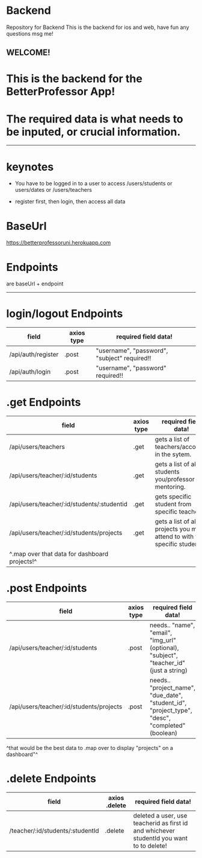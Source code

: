 # Backend

Repository for Backend
This is the backend for ios and web, have fun any questions msg me!

## WELCOME!

# This is the backend for the BetterProfessor App!

# The required data is what needs to be inputed, or crucial information.

---

# keynotes

- You have to be logged in to a user to access /users/students
  or users/dates or /users/teachers

- register first, then login, then access all data

# BaseUrl

https://betterprofessoruni.herokuapp.com

# Endpoints

are baseUrl + endpoint

---

# login/logout Endpoints

| field              | axios type | required field data!                            |
| ------------------ | ---------- | ----------------------------------------- |
| /api/auth/register | .post      | "username", "password", "subject" required!! |
| /api/auth/login    | .post      | "username", "password" required!!             |

# .get Endpoints

| field               | axios type | required field data!                                 |
| ------------------- | ---------- | ---------------------------------------------- |
| /api/users/teachers | .get       | gets a list of teachers/accounts in the sytem. |
| /api/users/teacher/:id/students| .get| gets a list of all students you/professor is mentoring. |
| /api/users/teacher/:id/students/:studentid | .get | gets specific student from specific teacher|
| /api/users/teacher/:id/students/projects | .get| gets a list of all projects you must attend to with your specific students|
|^.map over that data for dashboard projects!^|


# .post Endpoints

| field               | axios type | required field data!                                      |
| ------------------- | ---------- | --------------------------------------------------- |
| /api/users/teacher/:id/students| .post | needs.. "name", "email", "img_url"(optional), "subject", "teacher_id"(just a string)  |
| /api/users/teacher/:id/students/projects | .post | needs.. "project_name", "due_date", "student_id", "project_type", "desc", "completed"(boolean) |
^that would be the best data to .map over to display "projects" on a dashboard"^


# .delete Endpoints

| field                   | axios .delete | required field data!                                      |
| ----------------------- | ------------- | --------------------------------------------------- |
| /teacher/:id/students/:studentId | .delete | deleted a user, use teacherid as first id and whichever studentId you want to to delete!|

